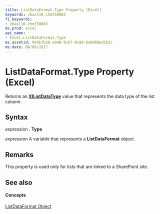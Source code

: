```yaml
---
title: ListDataFormat.Type Property (Excel)
keywords: vbaxl10.chm758083
f1_keywords:
- vbaxl10.chm758083
ms.prod: excel
api_name:
- Excel.ListDataFormat.Type
ms.assetid: 9e9b7b28-a948-9c67-8c88-ba6068ed162c
ms.date: 06/08/2017
---
```



# ListDataFormat.Type Property (Excel)

Returns an **[XlListDataType](xllistdatatype-enumeration-excel.md)** value that represents the data type of the list column.


## Syntax

 _expression_ . **Type**

 _expression_ A variable that represents a **ListDataFormat** object.


## Remarks

 This property is used only for lists that are linked to a SharePoint site.


## See also


#### Concepts


[ListDataFormat Object](listdataformat-object-excel.md)

